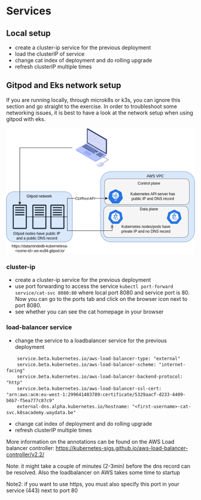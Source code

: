 # Services

## Local setup
- create a cluster-ip service for the previous deployment
- load the clusterIP of service
- change cat index of deployment and do rolling upgrade
- refresh clusterIP multiple times


## Gitpod and Eks network setup

If you are running locally, through microk8s or k3s, you can ignore this section and go straight to the exercise.
In order to troubleshoot some networking issues, it is best to have a look at the network setup when using gitpod with eks.

![](./networkSetupGitpodEks.drawio.png "network-setup")


### cluster-ip
- create a cluster-ip service for the previous deployment
- use port forwarding to access the service
  `kubectl port-forward service/cat-svc 8080:80` where local port 8080 and service port is 80.
  Now you can go to the ports tab and click on the browser icon next to port 8080.
- see whether you can see the cat homepage in your browser

### load-balancer service
- change the service to a loadbalancer service for the previous deployment
```
    service.beta.kubernetes.io/aws-load-balancer-type: "external"
    service.beta.kubernetes.io/aws-load-balancer-scheme: "internet-facing"
    service.beta.kubernetes.io/aws-load-balancer-backend-protocol: "http"
    service.beta.kubernetes.io/aws-load-balancer-ssl-cert: "arn:aws:acm:eu-west-1:299641483789:certificate/5329aacf-d233-4409-b6b7-f5ea777c87c9"
    external-dns.alpha.kubernetes.io/hostname: "<first-username>-cat-svc.k8sacademy.waydata.be"
```
- change cat index of deployment and do rolling upgrade
- refresh clusterIP multiple times

More information on the annotations can be found on the AWS Load balancer controller: https://kubernetes-sigs.github.io/aws-load-balancer-controller/v2.2/

Note: it might take a couple of minutes (2-3min) before the dns record can be resolved. Also the loadbalancer on AWS takes some time to startup

Note2: if you want to use https, you must also specify this port in your service (443) next to port 80